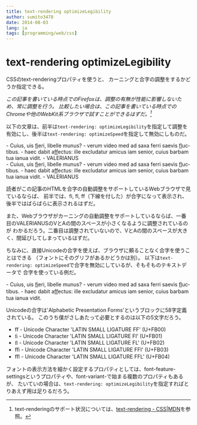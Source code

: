 ```yaml
---
title: text-rendering optimizeLegibility
author: sumito3478
date: 2014-08-03
lang: ja
tags: [programming/web/css]
---
```


# text-rendering optimizeLegibility

CSSのtext-renderingプロパティを使うと、
カーニングと合字の調整をするかどうか指定できる。

_この記事を書いている時点でのFirefoxは、調整の有無が性能に影響しないため、常に調整を行う。
比較したい場合は、この記事を書いている時点でのChromeや他のWebKit系ブラウザで試すことができるはずだ。[^1]_

以下の文章は、前半は`text-rendering: optimizeLegibility`を指定して調整を有効にし、後半は`text-rendering: optimizeSpeed`を指定して無効にしものだ。

<div class=".text" lang="la">
<div style="text-rendering: optimizeLegibility">
- Cuius, uis <span style="text-decoration: underline">fi</span>eri, libelle munus?
- verum video med ad saxa ferri saevis <span style="text-decoration: underline">fl</span>uctibus.
- haec dabit a<span style="text-decoration: underline">ff</span>ectus: ille excludatur amicus  
  iam senior, cuius barbam tua ianua vidit.
- VALERIANUS
</div>
<div style="text-rendering: optimizeSpeed">
- Cuius, uis <span style="text-decoration: underline">fi</span>eri, libelle munus?
- verum video med ad saxa ferri saevis <span style="text-decoration: underline">fl</span>uctibus.
- haec dabit a<span style="text-decoration: underline">ff</span>ectus: ille excludatur amicus  
  iam senior, cuius barbam tua ianua vidit.
- VALERIANUS
</div>
</div>

読者がこの記事のHTMLを合字の自動調整をサポートしているWebブラウザで見ているならば、
前半では、fi, fl, ff（下線を付した）が合字になって表示され、後半ではばらばらに表示されるはずだ。

また、Webブラウザがカーニングの自動調整をサポートしているならば、一番目のVALERIANUSのVとAの間のスペースが小さくなるように調整されているのが
わかるだろう。二番目は調整されていないので、VとAの間のスペースが大きく、間延びしてしまっているはずだ。

ちなみに、直接Unicodeの合字を使えば、ブラウザに頼ることなく合字を使うことはできる
（フォントにそのグリフがあるかどうかは別）。
以下は`text-rendering: optimizeSpeed`で合字を無効にしているが、そもそものテキストデータで
合字を使っている例だ。

<div class=".text" lang="la" style="text-rendering: optimizeSpeed">
- Cuius, uis <span style="text-decoration: underline">ﬁ</span>eri, libelle munus?
- verum video med ad saxa ferri saevis <span style="text-decoration: underline">ﬂ</span>uctibus.
- haec dabit a<span style="text-decoration: underline">ﬀ</span>ectus: ille excludatur amicus  
  iam senior, cuius barbam tua ianua vidit.
</div>

Unicodeの合字は'Alphabetic Presentation Forms'というブロックに58字定義されている。
このうち僕がさしあたって必要とするのは以下の5文字だろう。

- <span style="font-family: 'EB Garamond'">ﬀ</span> - Unicode Character 'LATIN SMALL LIGATURE FF' (U+FB00)
- <span style="font-family: 'EB Garamond'">ﬁ</span> - Unicode Character 'LATIN SMALL LIGATURE FI' (U+FB01)
- <span style="font-family: 'EB Garamond'">ﬂ</span> - Unicode Character 'LATIN SMALL LIGATURE FL' (U+FB02)
- <span style="font-family: 'EB Garamond'">ﬃ</span> - Unicode Character 'LATIN SMALL LIGATURE FFI' (U+FB03)
- <span style="font-family: 'EB Garamond'">ﬄ</span> - Unicode Character 'LATIN SMALL LIGATURE FFL' (U+FB04)

フォントの表示方法を細かく設定するプロパティとしては、font-feature-settingsというプロパティや、font-variant-で始まる複数のプロパティもあるが、
たいていの場合は、`text-rendering: optimizeLegibility`を指定すればとりあえず用は足りるだろう。

[^1]: text-renderingのサポート状況については、[text-rendering - CSS|MDN](https://developer.mozilla.org/ja/docs/Web/CSS/text-rendering#Browser_Compatibility)を参照。
